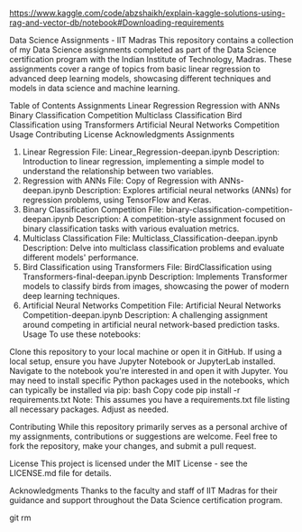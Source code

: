 https://www.kaggle.com/code/abzshaikh/explain-kaggle-solutions-using-rag-and-vector-db/notebook#Downloading-requirements


Data Science Assignments - IIT Madras
This repository contains a collection of my Data Science assignments completed as part of the Data Science certification program with the Indian Institute of Technology, Madras. These assignments cover a range of topics from basic linear regression to advanced deep learning models, showcasing different techniques and models in data science and machine learning.

Table of Contents
Assignments
Linear Regression
Regression with ANNs
Binary Classification Competition
Multiclass Classification
Bird Classification using Transformers
Artificial Neural Networks Competition
Usage
Contributing
License
Acknowledgments
Assignments
1. Linear Regression
File: Linear_Regression-deepan.ipynb
Description: Introduction to linear regression, implementing a simple model to understand the relationship between two variables.
2. Regression with ANNs
File: Copy of Regression with ANNs-deepan.ipynb
Description: Explores artificial neural networks (ANNs) for regression problems, using TensorFlow and Keras.
3. Binary Classification Competition
File: binary-classification-competition-deepan.ipynb
Description: A competition-style assignment focused on binary classification tasks with various evaluation metrics.
4. Multiclass Classification
File: Multiclass_Classification-deepan.ipynb
Description: Delve into multiclass classification problems and evaluate different models' performance.
5. Bird Classification using Transformers
File: BirdClassification using Transformers-final-deepan.ipynb
Description: Implements Transformer models to classify birds from images, showcasing the power of modern deep learning techniques.
6. Artificial Neural Networks Competition
File: Artificial Neural Networks Competition-deepan.ipynb
Description: A challenging assignment around competing in artificial neural network-based prediction tasks.
Usage
To use these notebooks:

Clone this repository to your local machine or open it in GitHub.
If using a local setup, ensure you have Jupyter Notebook or JupyterLab installed.
Navigate to the notebook you're interested in and open it with Jupyter.
You may need to install specific Python packages used in the notebooks, which can typically be installed via pip:
bash
Copy code
pip install -r requirements.txt
Note: This assumes you have a requirements.txt file listing all necessary packages. Adjust as needed.

Contributing
While this repository primarily serves as a personal archive of my assignments, contributions or suggestions are welcome. Feel free to fork the repository, make your changes, and submit a pull request.

License
This project is licensed under the MIT License - see the LICENSE.md file for details.

Acknowledgments
Thanks to the faculty and staff of IIT Madras for their guidance and support throughout the Data Science certification program.

git rm 
